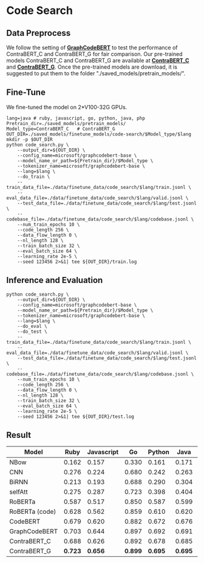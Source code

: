 # Code Search
## Data Preprocess
We follow the setting of **[GraphCodeBERT](https://github.com/microsoft/CodeBERT/tree/master/GraphCodeBERT/codesearch)**
to test the performance of ContraBERT_C and ContraBERT_G for fair comparison.
Our pre-trained models ContraBERT_C and
ContraBERT_G are available at **[ContraBERT_C](https://drive.google.com/drive/u/1/folders/1F-yIS-f84uJhOCzvGWdMaOeRdLsVWoxN)** and **[ContraBERT_G](https://drive.google.com/drive/u/1/folders/1t8VX6aYchpJolbH4mkhK3IQGzyHrDD3C)**.
Once the pre-trained models are download, it is suggested to put them to the folder "./saved_models/pretrain_models/".
## Fine-Tune
We fine-tuned the model on 2*V100-32G GPUs.
```shell   
lang=java # ruby, javascript, go, python, java, php
Pretrain_dir=./saved_models/pretrain_models/
Model_type=ContraBERT_C   # ContraBERT_G
OUT_DIR=./saved_models/finetune_models/code-search/$Model_type/$lang
mkdir -p $OUT_DIR
python code_search.py \
    --output_dir=${OUT_DIR} \
    --config_name=microsoft/graphcodebert-base \
    --model_name_or_path=${Pretrain_dir}/$Model_type \
    --tokenizer_name=microsoft/graphcodebert-base \
    --lang=$lang \
    --do_train \
    --train_data_file=./data/finetune_data/code_search/$lang/train.jsonl \
    --eval_data_file=./data/finetune_data/code_search/$lang/valid.jsonl \
    --test_data_file=./data/finetune_data/code_search/$lang/test.jsonl \
    --codebase_file=./data/finetune_data/code_search/$lang/codebase.jsonl \
    --num_train_epochs 10 \
    --code_length 256 \
    --data_flow_length 0 \
    --nl_length 128 \
    --train_batch_size 32 \
    --eval_batch_size 64 \
    --learning_rate 2e-5 \
    --seed 123456 2>&1| tee ${OUT_DIR}/train.log
```
## Inference and Evaluation
```shell  
python code_search.py \
    --output_dir=${OUT_DIR} \
    --config_name=microsoft/graphcodebert-base \
    --model_name_or_path=${Pretrain_dir}/$Model_type \
    --tokenizer_name=microsoft/graphcodebert-base \
    --lang=$lang \
    --do_eval \
    --do_test \
    --train_data_file=./data/finetune_data/code_search/$lang/train.jsonl \
    --eval_data_file=./data/finetune_data/code_search/$lang/valid.jsonl \
    --test_data_file=./data/finetune_data/code_search/$lang/test.jsonl \
    --codebase_file=./data/finetune_data/code_search/$lang/codebase.jsonl \
    --num_train_epochs 10 \
    --code_length 256 \
    --data_flow_length 0 \
    --nl_length 128 \
    --train_batch_size 32 \
    --eval_batch_size 64 \
    --learning_rate 2e-5 \
    --seed 123456 2>&1| tee ${OUT_DIR}/test.log
```

## Result
| Model          | Ruby           | Javascript     | Go             | Python         | Java           | PHP                      | Overall        |
|----------------|----------------|----------------|----------------|----------------|----------------|--------------------------|----------------|
| NBow           | 0.162          | 0.157          | 0.330          | 0.161          | 0.171          | 0.152                    | 0.189          |
| CNN            | 0.276          | 0.224          | 0.680          | 0.242          | 0.263          | 0.260                    | 0.324          |
| BiRNN          | 0.213          | 0.193          | 0.688          | 0.290          | 0.304          | 0.338                    | 0.338          | 	
| selfAtt        | 0.275          | 0.287          | 0.723          | 0.398          | 0.404          | 0.426                    | 0.419          |                     
| RoBERTa        | 0.587          | 0.517          | 0.850          | 0.587          | 0.599          | 0.560                    | 0.617          |
| RoBERTa (code) | 0.628          | 0.562          | 0.859          | 0.610          | 0.620          | 0.579                    | 0.643	         | 
| CodeBERT       | 0.679          | 0.620          | 0.882          | 0.672          | 0.676          | 0.628                    | 0.693          |
| GraphCodeBERT  | 0.703          | 0.644          | 0.897          | 0.692          | 0.691          | <strong> 0.649 </strong> | 0.713          |
| ContraBERT_C   | 0.688          | 0.626          | 0.892          | 0.678          | 0.685          | 0.634                    | 0.701          |
| ContraBERT_G   | <strong> 0.723</strong> | <strong> 0.656 </strong>| <strong> 0.899</strong> | <strong> 0.695 </strong>| <strong> 0.695 </strong>| <strong> 0.648  </strong>         | <strong> 0.719 </strong>|

